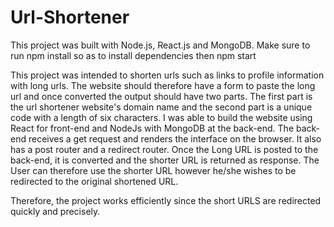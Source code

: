 # Url-Shortener
This project was built with Node.js, React.js and MongoDB.
Make sure to run npm install so as to install dependencies then npm start

This project was intended to shorten urls such as links to profile information with long urls. The website should therefore have a form to paste the long url and once converted the output should have two parts. The first part is the url shortener website's domain name and the second part is a unique code with a length of six characters.
I was able to build the website using React for front-end and NodeJs with MongoDB at the back-end. The back-end receives a get request and renders the interface on the browser. It also has a post router and a redirect router. Once the Long URL is posted to the back-end, it is converted and the shorter URL is returned as response. The User can therefore use the shorter URL however he/she wishes to be redirected to the original shortened URL.

Therefore, the project works efficiently since the short URLS are redirected quickly and precisely.
